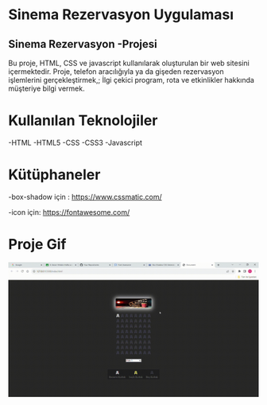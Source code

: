 <h1>Sinema Rezervasyon Uygulaması</h1>


<h2>Sinema Rezervasyon -Projesi</h2>


Bu proje, HTML, CSS ve javascript kullanılarak oluşturulan bir  web
 sitesini içermektedir. Proje, telefon aracılığıyla ya da gişeden rezervasyon işlemlerini gerçekleştirmek,; İlgi çekici program, rota ve etkinlikler hakkında müşteriye bilgi vermek.


 


 <h1>Kullanılan Teknolojiler</h1>


 -HTML
 -HTML5
 -CSS
 -CSS3
 -Javascript


 <h1>Kütüphaneler</h1>

 -box-shadow için : https://www.cssmatic.com/

 -icon için: https://fontawesome.com/



 <h1>Proje Gif</h1>
 <img src="/Document-Google-Chrome-2023-10-23-12-42-04.gif"/>








